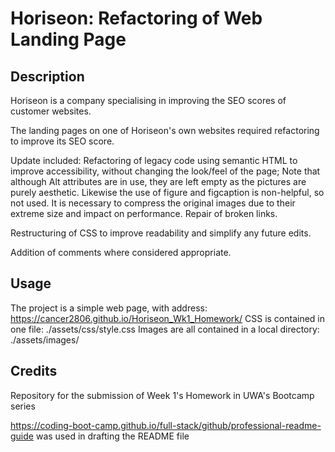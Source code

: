 # Horiseon: Refactoring of Web Landing Page

## Description
Horiseon is a company specialising in improving the SEO scores of customer websites.

The landing pages on one of Horiseon's own websites required refactoring to improve its SEO score.

Update included:
  Refactoring of legacy code using semantic HTML to improve accessibility, without changing the look/feel of the page;
  Note that although Alt attributes are in use, they are left empty as the pictures are purely aesthetic.
  Likewise the use of figure and figcaption is non-helpful, so not used.
  It is necessary to compress the original images due to their extreme size and impact on performance.
  Repair of broken links.
  
  Restructuring of CSS to improve readability and simplify any future edits.
  
  Addition of comments where considered appropriate.

## Usage
The project is a simple web page, with address:  https://cancer2806.github.io/Horiseon_Wk1_Homework/
CSS is contained in one file:  ./assets/css/style.css
Images are all contained in a local directory:  ./assets/images/

## Credits
Repository for the submission of Week 1's Homework in UWA's Bootcamp series

https://coding-boot-camp.github.io/full-stack/github/professional-readme-guide was used in drafting the README file

